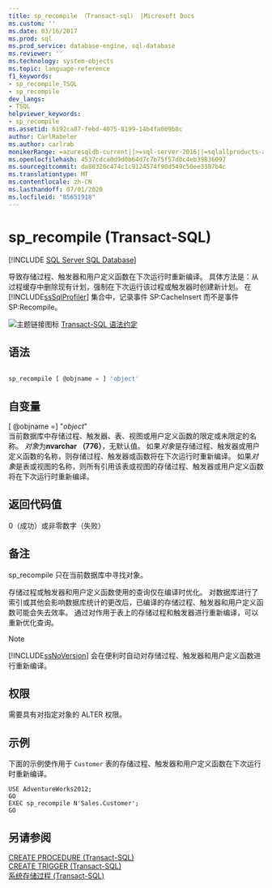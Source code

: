 ```yaml
---
title: sp_recompile （Transact-sql） |Microsoft Docs
ms.custom: ''
ms.date: 03/16/2017
ms.prod: sql
ms.prod_service: database-engine, sql-database
ms.reviewer: ''
ms.technology: system-objects
ms.topic: language-reference
f1_keywords:
- sp_recompile_TSQL
- sp_recompile
dev_langs:
- TSQL
helpviewer_keywords:
- sp_recompile
ms.assetid: 6192ca87-febd-4075-8199-14b4fa609b8c
author: CarlRabeler
ms.author: carlrab
monikerRange: =azuresqldb-current||>=sql-server-2016||=sqlallproducts-allversions||>=sql-server-linux-2017||=azuresqldb-mi-current
ms.openlocfilehash: 4537cdca0d9d0b64d7c7b75f57d0c4eb39836097
ms.sourcegitcommit: da88320c474c1c9124574f90d549c50ee3387b4c
ms.translationtype: MT
ms.contentlocale: zh-CN
ms.lasthandoff: 07/01/2020
ms.locfileid: "85651918"
---
```

# <a name="sp_recompile-transact-sql"></a>sp_recompile (Transact-SQL)
[!INCLUDE [SQL Server SQL Database](../../includes/applies-to-version/sql-asdb.md)]

  导致存储过程、触发器和用户定义函数在下次运行时重新编译。 具体方法是：从过程缓存中删除现有计划，强制在下次运行该过程或触发器时创建新计划。 在 [!INCLUDE[ssSqlProfiler](../../includes/sssqlprofiler-md.md)] 集合中，记录事件 SP:CacheInsert 而不是事件 SP:Recompile。  
  
 ![主题链接图标](../../database-engine/configure-windows/media/topic-link.gif "“主题链接”图标") [Transact-SQL 语法约定](../../t-sql/language-elements/transact-sql-syntax-conventions-transact-sql.md)  
  
## <a name="syntax"></a>语法  
  
```sql  
  
sp_recompile [ @objname = ] 'object'  
```  
  
## <a name="arguments"></a>自变量  
 [ @objname =] "*object*"  
 当前数据库中存储过程、触发器、表、视图或用户定义函数的限定或未限定的名称。 *对象*为**nvarchar （776）**，无默认值。 如果*对象*是存储过程、触发器或用户定义函数的名称，则存储过程、触发器或函数将在下次运行时重新编译。 如果*对象*是表或视图的名称，则所有引用该表或视图的存储过程、触发器或用户定义函数将在下次运行时重新编译。  
  
## <a name="return-code-values"></a>返回代码值  
 0（成功）或非零数字（失败）  
  
## <a name="remarks"></a>备注  
 sp_recompile 只在当前数据库中寻找对象。  
  
 存储过程或触发器和用户定义函数使用的查询仅在编译时优化。 对数据库进行了索引或其他会影响数据库统计的更改后，已编译的存储过程、触发器和用户定义函数可能会失去效率。 通过对作用于表上的存储过程和触发器进行重新编译，可以重新优化查询。  
  
> [!NOTE]  
>  [!INCLUDE[ssNoVersion](../../includes/ssnoversion-md.md)] 会在便利时自动对存储过程、触发器和用户定义函数进行重新编译。  
  
## <a name="permissions"></a>权限  
 需要具有对指定对象的 ALTER 权限。  
  
## <a name="examples"></a>示例  
 下面的示例使作用于 `Customer` 表的存储过程、触发器和用户定义函数在下次运行时重新编译。  
  
```  
USE AdventureWorks2012;  
GO  
EXEC sp_recompile N'Sales.Customer';  
GO  
```  
  
## <a name="see-also"></a>另请参阅  
 [CREATE PROCEDURE (Transact-SQL)](../../t-sql/statements/create-procedure-transact-sql.md)   
 [CREATE TRIGGER (Transact-SQL)](../../t-sql/statements/create-trigger-transact-sql.md)   
 [系统存储过程 (Transact-SQL)](../../relational-databases/system-stored-procedures/system-stored-procedures-transact-sql.md)  
  
  
